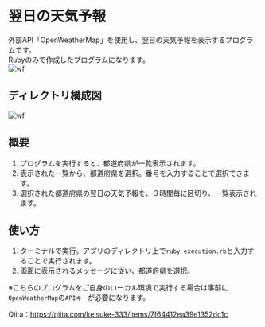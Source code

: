 # 翌日の天気予報
外部API「OpenWeatherMap」を使用し、翌日の天気予報を表示するプログラムです。  
Rubyのみで作成したプログラムになります。<br>
![wf](https://user-images.githubusercontent.com/65392082/96840155-0ca0c200-1485-11eb-8ef5-6841683f81ea.gif)

## ディレクトリ構成図
![wf](https://user-images.githubusercontent.com/65392082/96851197-bb97ca80-1492-11eb-8532-9523940f2405.png)

## 概要
1. プログラムを実行すると、都道府県が一覧表示されます。
1. 表示された一覧から、都道府県を選択。番号を入力することで選択できます。
1. 選択された都道府県の翌日の天気予報を、３時間毎に区切り、一覧表示されます。

## 使い方
1. ターミナルで実行。アプリのディレクトリ上で`ruby execution.rb`と入力することで実行されます。
1. 画面に表示されるメッセージに従い、都道府県を選択。<br>

※こちらのプログラムをご自身のローカル環境で実行する場合は事前に`OpenWeatherMap`の`APIキー`が必要になります。  

Qiita：https://qiita.com/keisuke-333/items/7f64412ea39e1352dc1c
